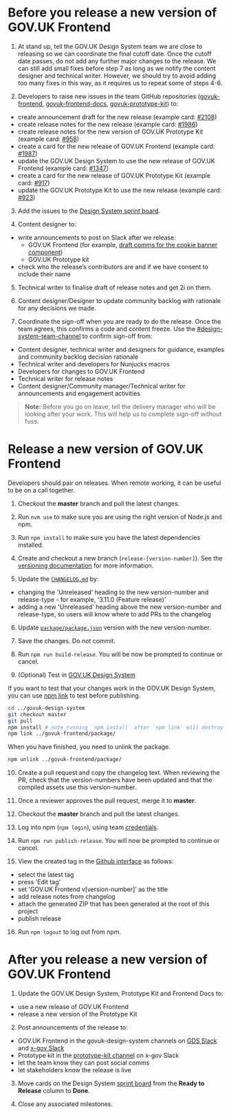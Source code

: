# Before you release a new version of GOV.UK Frontend

1. At stand up, tell the GOV.UK Design System team we are close to releasing so we can coordinate the final cutoff date. Once the cutoff date passes, do not add any further major changes to the release. We can still add small fixes before step 7 as long as we notify the content designer and technical writer. However, we should try to avoid adding too many fixes in this way, as it requires us to repeat some of steps 4-6.

2. Developers to raise new issues in the team GitHub repositories ([govuk-frontend](https://github.com/alphagov/govuk-frontend), [govuk-frontend-docs](https://github.com/alphagov/govuk-frontend-docs), [govuk-prototype-kit](https://github.com/alphagov/govuk-prototype-kit)) to:
  - create announcement draft for the new release (example card: [#2108](https://github.com/alphagov/govuk-frontend/issues/2108))
  - create release notes for the new release (example card: [#1986](https://github.com/alphagov/govuk-frontend/issues/1986))
  - create release notes for the new version of GOV.UK Prototype Kit (example card: [#958](https://github.com/alphagov/govuk-prototype-kit/issues/958))
  - create a card for the new release of GOV.UK Frontend (example card: [#1987](https://github.com/alphagov/govuk-frontend/issues/1987))
  - update the GOV.UK Design System to use the new release of GOV.UK Frontend (example card: [#1347](https://github.com/alphagov/govuk-design-system/issues/1347))
  - create a card for the new release of GOV.UK Prototype Kit (example card: [#917](https://github.com/alphagov/govuk-prototype-kit/issues/917))
  - update the GOV.UK Prototype Kit to use the new release (example card: [#923](https://github.com/alphagov/govuk-prototype-kit/issues/923))

3. Add the issues to the [Design System sprint board](https://github.com/orgs/alphagov/projects/4).

4. Content designer to:
  - write announcements to post on Slack after we release:
    - GOV.UK Frontend (for example, [draft comms for the cookie banner component](https://docs.google.com/document/d/1jVyMB7i94NOeflWaf3kE4Q4APMXGfluK3rOh74IHO08/edit))
    - GOV.UK Prototype kit
  - check who the release’s contributors are and if we have consent to include their name

5. Technical writer to finalise draft of release notes and get 2i on them.

6. Content designer/Designer to update community backlog with rationale for any decisions we made.

7. Coordinate the sign-off when you are ready to do the release. Once the team agrees, this confirms a code and content freeze. Use the [#design-system-team-channel](https://gds.slack.com/app_redirect?channel=design-system-team-channel) to confirm sign-off from:
  - Content designer, technical writer and designers for guidance, examples and community backlog decision rationale
  - Technical writer and developers for Nunjucks macros
  - Developers for changes to GOV.UK Frontend
  - Technical writer for release notes
  - Content designer/Community manager/Technical writer for announcements and engagement activities

> **Note:** Before you go on leave, tell the delivery manager who will be looking after your work. This will help us to complete sign-off without fuss.

# Release a new version of GOV.UK Frontend

Developers should pair on releases. When remote working, it can be useful to be on a call together.

1. Checkout the **master** branch and pull the latest changes.

2. Run `nvm use` to make sure you are using the right version of Node.js and npm.

3. Run `npm install` to make sure you have the latest dependencies installed.

4. Create and checkout a new branch (`release-[version-number]`). See the [versioning documentation](/docs/contributing/versioning.md) for more information.

5. Update the [`CHANGELOG.md`](../../CHANGELOG.md) by:
  - changing the 'Unreleased' heading to the new version-number and release-type - for example, '3.11.0 (Feature release)'
  - adding a new 'Unreleased' heading above the new version-number and release-type, so users will know where to add PRs to the changelog

6. Update [`package/package.json`](../../package/package.json) version with the new version-number.

7. Save the changes. Do not commit.

8. Run `npm run build-release`. You will be now be prompted to continue or cancel.

9. (Optional) Test in [GOV.UK Design System](git@github.com:alphagov/govuk-design-system.git)

  If you want to test that your changes work in the GOV.UK Design System, you can use [npm link](https://docs.npmjs.com/cli/link) to test before publishing.

  ```bash
  cd ../govuk-design-system
  git checkout master
  git pull
  npm install # note running `npm install` after `npm link` will destroy the link.
  npm link ../govuk-frontend/package/
  ```

  When you have finished, you need to unlink the package.

  ```bash
  npm unlink ../govuk-frontend/package/
  ```

10. Create a pull request and copy the changelog text.
   When reviewing the PR, check that the version-numbers have been updated and that the compiled assets use this version-number.

11. Once a reviewer approves the pull request, merge it to **master**.

12. Checkout the **master** branch and pull the latest changes.

13. Log into npm (`npm login`), using team [credentials](https://github.com/alphagov/design-system-team-credentials/tree/main/npm/govuk-patterns-and-tools).

14. Run `npm run publish-release`. You will now be prompted to continue or cancel.

15. View the created tag in the [Github interface](https://github.com/alphagov/govuk-frontend/releases) as follows:
  - select the latest tag
  - press 'Edit tag'
  - set 'GOV.UK Frontend v[version-number]' as the title
  - add release notes from changelog
  - attach the generated ZIP that has been generated at the root of this project
  - publish release

16. Run `npm logout` to log out from npm.

# After you release a new version of GOV.UK Frontend

1. Update the GOV.UK Design System, Prototype Kit and Frontend Docs to:
  - use a new release of GOV.UK Frontend
  - release a new version of the Prototype Kit

2. Post announcements of the release to:
  - GOV.UK Frontend in the govuk-design-system channels on [GDS Slack](https://gds.slack.com/app_redirect?channel=govuk-design-system) and [x-gov Slack](https://ukgovernmentdigital.slack.com/app_redirect?channel=govuk-design-system)
  - Prototype kit in the [prototype-kit channel](https://ukgovernmentdigital.slack.com/app_redirect?channel=prototype-kit) on x-gov Slack
  - let the team know they can post social comms
  - let stakeholders know the release is live

3. Move cards on the Design System [sprint board](https://github.com/orgs/alphagov/projects/4) from the **Ready to Release** column to **Done**.

4. Close any associated milestones.

